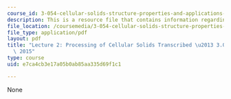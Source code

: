 ```yaml
---
course_id: 3-054-cellular-solids-structure-properties-and-applications-spring-2015
description: This is a resource file that contains information regarding lecture 2.
file_location: /coursemedia/3-054-cellular-solids-structure-properties-and-applications-spring-2015/e7ca4cb3e17a05b0ab85aa335d69f1c1_MIT3_054S15_L2_Proc_trans.pdf
file_type: application/pdf
layout: pdf
title: "Lecture 2: Processing of Cellular Solids Transcribed \u2013 3.054 / 3.36 Spring\
  \ 2015"
type: course
uid: e7ca4cb3e17a05b0ab85aa335d69f1c1

---
```

None